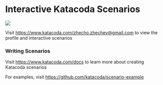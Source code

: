 # Interactive Katacoda Scenarios

[![](http://shields.katacoda.com/katacoda/zhecho.zhechev@gmail.com/count.svg)](https://www.katacoda.com/zhecho.zhechev@gmail.com "Get your profile on Katacoda.com")

Visit https://www.katacoda.com/zhecho.zhechev@gmail.com to view the profile and interactive scenarios

### Writing Scenarios
Visit https://www.katacoda.com/docs to learn more about creating Katacoda scenarios

For examples, visit https://github.com/katacoda/scenario-example
